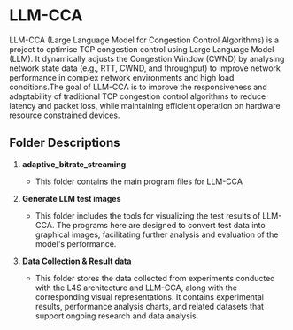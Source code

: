 # LLM-CCA
LLM-CCA (Large Language Model for Congestion Control Algorithms) is a project to optimise TCP congestion control using Large Language Model (LLM). It dynamically adjusts the Congestion Window (CWND) by analysing network state data (e.g., RTT, CWND, and throughput) to improve network performance in complex network environments and high load conditions.The goal of LLM-CCA is to improve the responsiveness and adaptability of traditional TCP congestion control algorithms to reduce latency and packet loss, while maintaining efficient operation on hardware resource constrained devices.

## Folder Descriptions

1. **adaptive_bitrate_streaming**
   - This folder contains the main program files for LLM-CCA

2. **Generate LLM test images**
   - This folder includes the tools for visualizing the test results of LLM-CCA. The programs here are designed to convert test data into graphical images, facilitating further analysis and evaluation of the model's performance.

3. **Data Collection & Result data**
   - This folder stores the data collected from experiments conducted with the L4S architecture and LLM-CCA, along with the corresponding visual representations. It contains experimental results, performance analysis charts, and related datasets that support ongoing research and data analysis.
